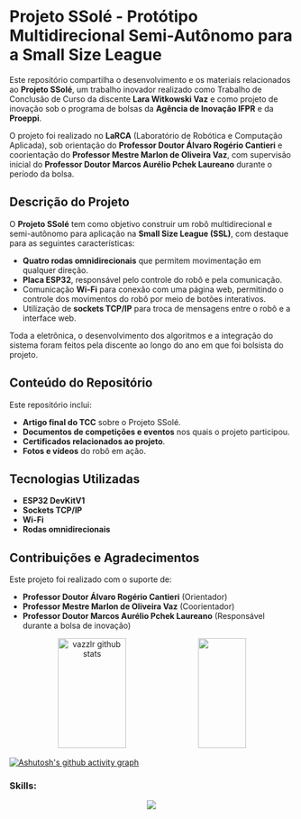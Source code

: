 # Projeto SSolé - Protótipo Multidirecional Semi-Autônomo para a Small Size League  

Este repositório compartilha o desenvolvimento e os materiais relacionados ao **Projeto SSolé**, um trabalho inovador realizado como Trabalho de Conclusão de Curso da discente **Lara Witkowski Vaz** e como projeto de inovação sob o programa de bolsas da **Agência de Inovação IFPR** e da **Proeppi**.  

O projeto foi realizado no **LaRCA** (Laboratório de Robótica e Computação Aplicada), sob orientação do **Professor Doutor Álvaro Rogério Cantieri** e coorientação do **Professor Mestre Marlon de Oliveira Vaz**, com supervisão inicial do **Professor Doutor Marcos Aurélio Pchek Laureano** durante o período da bolsa.  

## Descrição do Projeto  

O **Projeto SSolé** tem como objetivo construir um robô multidirecional e semi-autônomo para aplicação na **Small Size League (SSL)**, com destaque para as seguintes características:  
- **Quatro rodas omnidirecionais** que permitem movimentação em qualquer direção.  
- **Placa ESP32**, responsável pelo controle do robô e pela comunicação.  
- Comunicação **Wi-Fi** para conexão com uma página web, permitindo o controle dos movimentos do robô por meio de botões interativos.  
- Utilização de **sockets TCP/IP** para troca de mensagens entre o robô e a interface web.  

Toda a eletrônica, o desenvolvimento dos algoritmos e a integração do sistema foram feitos pela discente ao longo do ano em que foi bolsista do projeto.  

## Conteúdo do Repositório  

Este repositório inclui:  
- **Artigo final do TCC** sobre o Projeto SSolé.  
- **Documentos de competições e eventos** nos quais o projeto participou.  
- **Certificados relacionados ao projeto**.  
- **Fotos e vídeos** do robô em ação.  

## Tecnologias Utilizadas  
- **ESP32 DevKitV1**  
- **Sockets TCP/IP**  
- **Wi-Fi**  
- **Rodas omnidirecionais**  

## Contribuições e Agradecimentos  
Este projeto foi realizado com o suporte de:  
- **Professor Doutor Álvaro Rogério Cantieri** (Orientador)  
- **Professor Mestre Marlon de Oliveira Vaz** (Coorientador)  
- **Professor Doutor Marcos Aurélio Pchek Laureano** (Responsável durante a bolsa de inovação)  

<div align="center">
  <img width="49%" height="195px" src="https://github-readme-stats.vercel.app/api?username=vazzlr&show_icons=true&count_private=true&hide_border=true&title_color=F1948A&icon_color=F1948A&text_color=fff&bg_color=0d1117" alt="vazzlr github stats" />
  <img width="41%" height="195px" src="https://github-readme-stats.vercel.app/api/top-langs/?username=vazzlr&layout=compact&hide_border=true&title_color=008B8B&text_color=fff&bg_color=0d1117" />
</div>

[![Ashutosh's github activity graph](https://github-readme-activity-graph.vercel.app/graph?username=vazzlr&theme=dracula)](https://github.com/vazzlr/github-readme-activity-graph)

### Skills:
<p align="center">
  <a href="https://skillicons.dev">
    <img src="https://skillicons.dev/icons?i=arduino,cpp,discord,github,html,linux." />
  </a>
</p>


